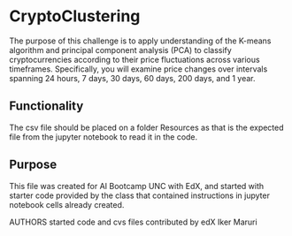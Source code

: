# CryptoClustering

The purpose of this challenge is to apply understanding of the K-means algorithm and principal component analysis (PCA) to classify cryptocurrencies according to their price fluctuations across various timeframes. Specifically, you will examine price changes over intervals spanning 24 hours, 7 days, 30 days, 60 days, 200 days, and 1 year.

## Functionality

The csv file should be placed on a folder Resources as that is the expected file from the jupyter notebook to read it in the code.

## Purpose
This file was created for AI Bootcamp UNC with EdX, and started with starter code provided by the class that contained instructions in jupyter notebook cells already created.

AUTHORS
started code and cvs files contributed by edX
Iker Maruri
